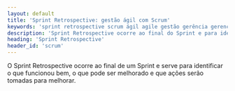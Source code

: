 ```yaml
---
layout: default
title: 'Sprint Retrospective: gestão ágil com Scrum'
keywords: 'sprint retrospective scrum ágil agile gestão gerência gerenciamento'
description: 'Sprint Retrospective ocorre ao final do Sprint e para identificar o que funcionou, o que precisa melhorar e que ações serão tomadas para melhorar.'
heading: 'Sprint Retrospective'
header_id: 'scrum'
---
```

O Sprint Retrospective ocorre ao final de um Sprint e serve para identificar o que funcionou bem, o que pode ser melhorado e que ações serão tomadas para melhorar.